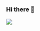 ### Hi there 👋



<img align="center" src="https://github-readme-stats.vercel.app/api/<CARD_TYPE>/?username=Dwightx&theme=<THEME_NAME>" />

<!--
**DwightX/DwightX** is a ✨ _special_ ✨ repository because its `README.md` (this file) appears on your GitHub profile.

Here are some ideas to get you started:

- 🔭 I’m currently working on ...
- 🌱 I’m currently learning ...
- 👯 I’m looking to collaborate on ...
- 🤔 I’m looking for help with ...
- 💬 Ask me about ...
- 📫 How to reach me: ...
- 😄 Pronouns: ...
- ⚡ Fun fact: ...
-->
